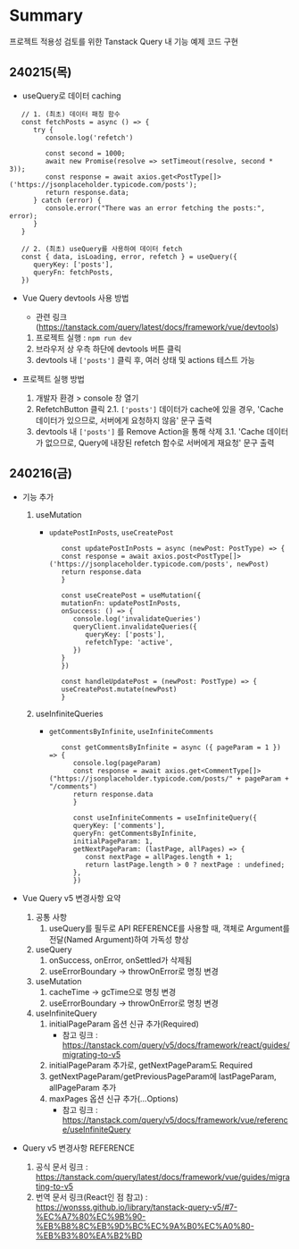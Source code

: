 # Summary

프로젝트 적용성 검토를 위한 Tanstack Query 내 기능 예제 코드 구현

## 240215(목)

- useQuery로 데이터 caching

```
   // 1. (최초) 데이터 패칭 함수
   const fetchPosts = async () => {
      try {
         console.log('refetch')

         const second = 1000;
         await new Promise(resolve => setTimeout(resolve, second * 3));
         const response = await axios.get<PostType[]>('https://jsonplaceholder.typicode.com/posts');
         return response.data;
      } catch (error) {
         console.error("There was an error fetching the posts:", error);
      }
   }

   // 2. (최초) useQuery를 사용하여 데이터 fetch
   const { data, isLoading, error, refetch } = useQuery({
      queryKey: ['posts'],
      queryFn: fetchPosts,
   })
```

- Vue Query devtools 사용 방법

  - 관련 링크 (https://tanstack.com/query/latest/docs/framework/vue/devtools)

  1.  프로젝트 실행 : `npm run dev`
  2.  브라우저 상 우측 하단에 devtools 버튼 클릭
  3.  devtools 내 `['posts']` 클릭 후, 여러 상태 및 actions 테스트 가능

- 프로젝트 실행 방법
  1.  개발자 환경 > console 창 열기
  2.  RefetchButton 클릭
      2.1. `['posts']` 데이터가 cache에 있을 경우, 'Cache 데이터가 있으므로, 서버에게 요청하지 않음' 문구 출력
  3.  devtools 내 `['posts']` 를 Remove Action을 통해 삭제
      3.1. 'Cache 데이터가 없으므로, Query에 내장된 refetch 함수로 서버에게 재요청' 문구 출력

## 240216(금)

- 기능 추가

  1.  useMutation

      - `updatePostInPosts`, `useCreatePost`

        ```
           const updatePostInPosts = async (newPost: PostType) => {
           const response = await axios.post<PostType[]>('https://jsonplaceholder.typicode.com/posts', newPost)
           return response.data
           }

           const useCreatePost = useMutation({
           mutationFn: updatePostInPosts,
           onSuccess: () => {
              console.log('invalidateQueries')
              queryClient.invalidateQueries({
                 queryKey: ['posts'],
                 refetchType: 'active',
              })
           }
           })

           const handleUpdatePost = (newPost: PostType) => {
           useCreatePost.mutate(newPost)
           }
        ```

  2.  useInfiniteQueries

      - `getCommentsByInfinite`, `useInfiniteComments`

        ```
           const getCommentsByInfinite = async ({ pageParam = 1 }) => {
              console.log(pageParam)
              const response = await axios.get<CommentType[]>("https://jsonplaceholder.typicode.com/posts/" + pageParam + "/comments")
              return response.data
              }

              const useInfiniteComments = useInfiniteQuery({
              queryKey: ['comments'],
              queryFn: getCommentsByInfinite,
              initialPageParam: 1,
              getNextPageParam: (lastPage, allPages) => {
                 const nextPage = allPages.length + 1;
                 return lastPage.length > 0 ? nextPage : undefined;
              },
              })
        ```

- Vue Query v5 변경사항 요약

  1.  공통 사항
      1. useQuery를 필두로 API REFERENCE를 사용할 때, 객체로 Argument를 전달(Named Argument)하여 가독성 향상
  2.  useQuery
      1. onSuccess, onError, onSettled가 삭제됨
      2. useErrorBoundary -> throwOnError로 명칭 변경
  3.  useMutation
      1. cacheTime -> gcTime으로 명칭 변경
      2. useErrorBoundary -> throwOnError로 명칭 변경
  4.  useInfiniteQuery
      1. initialPageParam 옵션 신규 추가(Required)
         - 참고 링크 : https://tanstack.com/query/v5/docs/framework/react/guides/migrating-to-v5
      2. initialPageParam 추가로, getNextPageParam도 Required
      3. getNextPageParam/getPreviousPageParam에 lastPageParam, allPageParam 추가
      4. maxPages 옵션 신규 추가(...Options)
         - 참고 링크 : https://tanstack.com/query/v5/docs/framework/vue/reference/useInfiniteQuery

- Query v5 변경사항 REFERENCE
  1.  공식 문서 링크 : https://tanstack.com/query/latest/docs/framework/vue/guides/migrating-to-v5
  2.  번역 문서 링크(React인 점 참고) : https://wonsss.github.io/library/tanstack-query-v5/#7-%EC%A7%80%EC%9B%90-%EB%B8%8C%EB%9D%BC%EC%9A%B0%EC%A0%80-%EB%B3%80%EA%B2%BD
